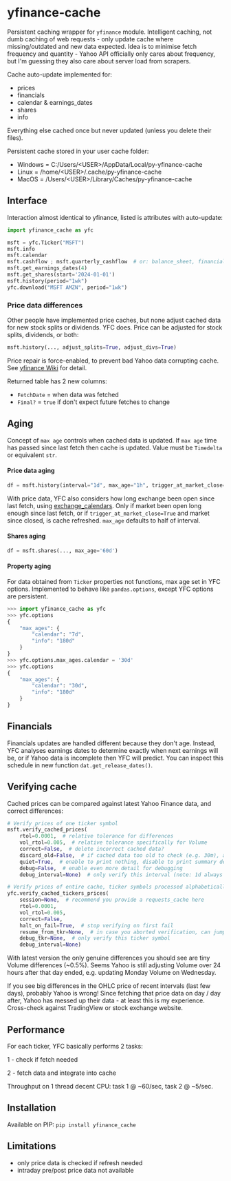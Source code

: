 # yfinance-cache

Persistent caching wrapper for `yfinance` module. Intelligent caching, not dumb caching of web requests - only update cache where missing/outdated and new data expected. Idea is to minimise fetch frequency and quantity - Yahoo API officially only cares about frequency, but I'm guessing they also care about server load from scrapers.

Cache auto-update implemented for:
- prices
- financials
- calendar & earnings_dates
- shares
- info

Everything else cached once but never updated (unless you delete their files).

Persistent cache stored in your user cache folder:
- Windows = C:/Users/\<USER\>/AppData/Local/py-yfinance-cache
- Linux = /home/\<USER\>/.cache/py-yfinance-cache
- MacOS = /Users/\<USER\>/Library/Caches/py-yfinance-cache

## Interface

Interaction almost identical to yfinance, listed is attributes with auto-update:

```python
import yfinance_cache as yfc

msft = yfc.Ticker("MSFT")
msft.info
msft.calendar
msft.cashflow ; msft.quarterly_cashflow  # or: balance_sheet, financials
msft.get_earnings_dates(4)
msft.get_shares(start='2024-01-01')
msft.history(period="1wk")
yfc.download("MSFT AMZN", period="1wk")
```

### Price data differences

Other people have implemented price caches, but none adjust cached data for new stock splits or dividends.
YFC does. Price can be adjusted for stock splits, dividends, or both:

```python
msft.history(..., adjust_splits=True, adjust_divs=True)
```

Price repair is force-enabled, to prevent bad Yahoo data corrupting cache.
See [yfinance Wiki](https://github.com/ranaroussi/yfinance/wiki/Price-repair) for detail.

Returned table has 2 new columns:
- `FetchDate` = when data was fetched
- `Final?` = `true` if don't expect future fetches to change

## Aging

Concept of `max age` controls when cached data is updated.
If `max age` time has passed since last fetch then cache is updated.
Value must be `Timedelta` or equivalent `str`.

#### Price data aging

``` python
df = msft.history(interval="1d", max_age="1h", trigger_at_market_close=False, ...)
```

With price data, YFC also considers how long exchange been open since last fetch, 
using [exchange_calendars](https://github.com/gerrymanoim/exchange_calendars).
Only if market been open long enough since last fetch, 
or if `trigger_at_market_close=True` and market since closed, 
is cache refreshed.
`max_age` defaults to half of interval.

#### Shares aging

``` python
df = msft.shares(..., max_age='60d')
```

#### Property aging

For data obtained from `Ticker` properties not functions, max age set in YFC options.
Implemented to behave like `pandas.options`, except YFC options are persistent.

``` python
>>> import yfinance_cache as yfc
>>> yfc.options
{
    "max_ages": {
        "calendar": "7d",
        "info": "180d"
    }
}
>>> yfc.options.max_ages.calendar = '30d'
>>> yfc.options
{
    "max_ages": {
        "calendar": "30d",
        "info": "180d"
    }
}
```

## Financials

Financials updates are handled different because they don't age.
Instead, YFC analyses earnings dates to determine exactly when next earnings will be, 
or if Yahoo data is incomplete then YFC will predict.
You can inspect this schedule in new function `dat.get_release_dates()`.

## Verifying cache

Cached prices can be compared against latest Yahoo Finance data, and correct differences:
```python
# Verify prices of one ticker symbol
msft.verify_cached_prices(
	rtol=0.0001,  # relative tolerance for differences
	vol_rtol=0.005,  # relative tolerance specifically for Volume
	correct=False,  # delete incorrect cached data?
	discard_old=False,  # if cached data too old to check (e.g. 30m), assume incorrect and delete?
	quiet=True,  # enable to print nothing, disable to print summary detail of why cached data wrong
	debug=False,  # enable even more detail for debugging 
	debug_interval=None)  # only verify this interval (note: 1d always verified)

# Verify prices of entire cache, ticker symbols processed alphabetically. Recommend using `requests_cache` session.
yfc.verify_cached_tickers_prices(
	session=None,  # recommend you provide a requests_cache here
	rtol=0.0001,
	vol_rtol=0.005,
	correct=False,
	halt_on_fail=True,  # stop verifying on first fail
	resume_from_tkr=None,  # in case you aborted verification, can jump ahead to this ticker symbol. Append '+1' to start AFTER the ticker
	debug_tkr=None,  # only verify this ticker symbol
	debug_interval=None)
```

With latest version the only genuine differences you should see are tiny Volume differences (~0.5%). Seems Yahoo is still adjusting Volume over 24 hours after that day ended, e.g. updating Monday Volume on Wednesday.

If you see big differences in the OHLC price of recent intervals (last few days), probably Yahoo is wrong! Since fetching that price data on day / day after, Yahoo has messed up their data - at least this is my experience. Cross-check against TradingView or stock exchange website.

## Performance

For each ticker, YFC basically performs 2 tasks:

1 - check if fetch needed

2 - fetch data and integrate into cache

Throughput on 1 thread decent CPU: task 1 @ ~60/sec, task 2 @ ~5/sec.

## Installation

Available on PIP: `pip install yfinance_cache`

## Limitations

- only price data is checked if refresh needed
- intraday pre/post price data not available
